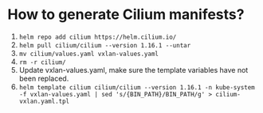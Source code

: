 # How to generate Cilium manifests?

1. `helm repo add cilium https://helm.cilium.io/`
1. `helm pull cilium/cilium --version 1.16.1 --untar`
1. `mv cilium/values.yaml vxlan-values.yaml`
1. `rm -r cilium/`
1. Update vxlan-values.yaml, make sure the template variables have not been replaced.
1. `helm template cilium cilium/cilium --version 1.16.1 -n kube-system -f vxlan-values.yaml | sed 's/{BIN_PATH}/BIN_PATH/g' > cilium-vxlan.yaml.tpl`
